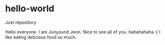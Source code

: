 # hello-world
Just repository


Hello everyone. I am Junyound Jeon.
Nice to see all of you. hahahahaha :) 
I like eating delicious food so much.
